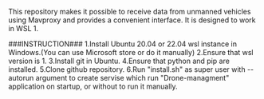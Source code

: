 This repository makes it possible to receive data from unmanned vehicles using Mavproxy and provides a convenient interface.
It is designed to work in WSL 1.









###INSTRUCTION###
1.Install Ubuntu 20.04 or 22.04 wsl instance in Windows.(You can use Microsoft store or do it manually)
2.Ensure that wsl version is 1.
3.Install git in Ubuntu.
4.Ensure that python and pip are installed.
5.Clone github repository.
6.Run "install.sh" as super user with --autorun argument to create servise which run "Drone-managment" application on startup, or without to run it manually. 
